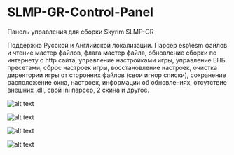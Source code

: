 # SLMP-GR-Control-Panel

Панель управления для сборки Skyrim SLMP-GR

Поддержка Русской и Английской локализации. Парсер esp\esm файлов и чтение мастер файлов, флага мастер файла, обновление сборки по интернету с http сайта, управление настройками игры, управление ЕНБ пресетами, сброс настроек игры, восстановление настроек, очистка директории игры от сторонних файлов (свои игнор списки), сохранение расположение окна, настроек, информации об обновлениях, отсутствие внешних .dll, свой ini парсер, 2 скина и другое.

![alt text](https://i.imgur.com/wPhOO8J.jpg)

![alt text](https://i.imgur.com/YdDXox6.png)

![alt text](https://i.imgur.com/vdWnmD8.png)

![alt text](https://i.imgur.com/6AnK1Y0.png)
